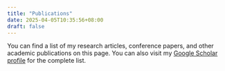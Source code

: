 ```yaml
---
title: "Publications"
date: 2025-04-05T10:35:56+08:00
draft: false
---
```


You can find a list of my research articles, conference papers, and other academic publications on this page. You can also visit my
[Google Scholar profile](https://scholar.google.com/citations?user=JPjFr4YAAAAJ&hl=en) for the complete list.